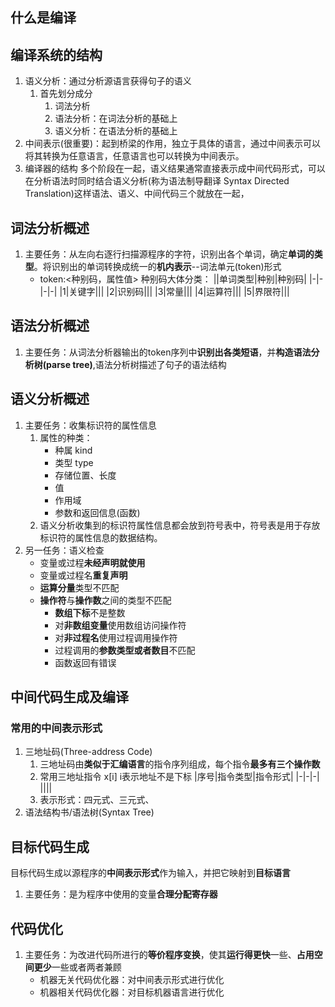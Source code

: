 ## 什么是编译

## 编译系统的结构
1. 语义分析：通过分析源语言获得句子的语义
    1. 首先划分成分
        1. 词法分析
        2. 语法分析：在词法分析的基础上
        3. 语义分析：在语法分析的基础上
2. 中间表示(很重要)：起到桥梁的作用，独立于具体的语言，通过中间表示可以将其转换为任意语言，任意语言也可以转换为中间表示。
3. 编译器的结构
多个阶段在一起，语义结果通常直接表示成中间代码形式，可以在分析语法时同时结合语义分析(称为语法制导翻译 Syntax Directed Translation)这样语法、语义、中间代码三个就放在一起，

## 词法分析概述
1. 主要任务：从左向右逐行扫描源程序的字符，识别出各个单词，确定**单词的类型**。将识别出的单词转换成统一的**机内表示**--词法单元(token)形式
    * token:<种别码，属性值>
    种别码大体分类：
    ||单词类型|种别|种别码|
    |-|-|-|-|
    |1|关键字|||
    |2|识别码|||
    |3|常量|||
    |4|运算符|||
    |5|界限符|||

## 语法分析概述
1. 主要任务：从词法分析器输出的token序列中**识别出各类短语**，并**构造语法分析树(parse tree)**,语法分析树描述了句子的语法结构

## 语义分析概述
1. 主要任务：收集标识符的属性信息
    1. 属性的种类：
        * 种属 kind
        * 类型 type
        * 存储位置、长度
        * 值
        * 作用域
        * 参数和返回信息(函数)
    2. 语义分析收集到的标识符属性信息都会放到符号表中，符号表是用于存放标识符的属性信息的数据结构。
2. 另一任务：语义检查
    * 变量或过程**未经声明就使用**
    * 变量或过程名**重复声明** 
    * **运算分量**类型不匹配
    * **操作符**与**操作数**之间的类型不匹配
        * **数组下标**不是整数
        * 对**非数组变量**使用数组访问操作符
        * 对**非过程名**使用过程调用操作符
        * 过程调用的**参数类型或者数目**不匹配
        * 函数返回有错误

## 中间代码生成及编译
### 常用的中间表示形式
1. 三地址码(Three-address Code)
    1. 三地址码由**类似于汇编语言**的指令序列组成，每个指令**最多有三个操作数**
    2. 常用三地址指令    x[i] i表示地址不是下标
    |序号|指令类型|指令形式|
    |-|-|-|
    ||||
    3. 表示形式：四元式、三元式、
2. 语法结构书/语法树(Syntax Tree)

## 目标代码生成
目标代码生成以源程序的**中间表示形式**作为输入，并把它映射到**目标语言**
1. 主要任务：是为程序中使用的变量**合理分配寄存器**

## 代码优化
1. 主要任务：为改进代码所进行的**等价程序变换**，使其**运行得更快**一些、**占用空间更少**一些或者两者兼顾
    * 机器无关代码优化器：对中间表示形式进行优化
    * 机器相关代码优化器：对目标机器语言进行优化